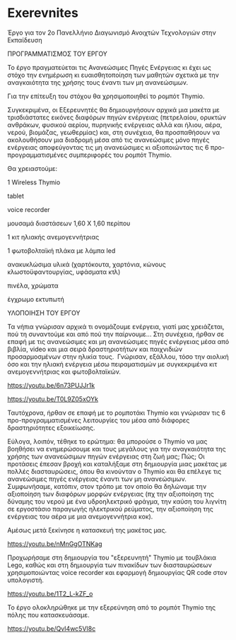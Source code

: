 # Exerevnites
Έργο για τον 2ο Πανελλήνιο Διαγωνισμό Ανοιχτών Τεχνολογιών στην Εκπαίδευση


ΠΡΟΓΡΑΜΜΑΤΙΣΜΟΣ ΤΟΥ ΕΡΓΟΥ

Το έργο πραγματεύεται τις Ανανεώσιμες Πηγές Ενέργειας κι έχει ως στόχο την ενημέρωση κι ευαισθητοποίηση των μαθητών σχετικά με την αναγκαιότητα της χρήσης τους έναντι των μη ανανεώσιμων. 

Για την επίτευξη του στόχου θα χρησιμοποιηθεί το ρομπότ Thymio.

Συγκεκριμένα, οι Εξερευνητές θα δημιουργήσουν αρχικά μια μακέτα με τρισδιάστατες εικόνες διαφόρων πηγών ενέργειας (πετρελαίου, ορυκτών ανθράκων, φυσικού αερίου, πυρηνικής ενέργειας αλλά και ήλιου, αέρα, νερού, βιομάζας, γεωθερμίας) και, στη συνέχεια, θα προσπαθήσουν να ακολουθήσουν μια διαδρομή μέσα από τις ανανεώσιμες μόνο πηγές ενέργειας αποφεύγοντας τις μη ανανεώσιμες κι αξιοποιώντας τις 6 προ-προγραμματισμένες συμπεριφορές του ρομπότ Thymio.

Θα χρειαστούμε:

1 Wireless Thymio

tablet

voice recorder

μουσαμά διαστάσεων 1,60 Χ 1,60 περίπου

1 κιτ ηλιακής ανεμογεννήτριας

1 φωτοβολταϊκή πλάκα με λάμπα led

ανακυκλώσιμα υλικά (χαρτόκουτα, χαρτόνια, κώνους κλωστοϋφαντουργίας, υφάσματα κτλ)

πινέλα, χρώματα

έγχρωμο εκτυπωτή



ΥΛΟΠΟΙΗΣΗ ΤΟΥ ΕΡΓΟΥ

Τα νήπια γνώρισαν αρχικά τι ονομάζουμε ενέργεια, γιατί μας χρειάζεται, πού τη συναντούμε και από πού την παίρνουμε... Στη συνέχεια, ήρθαν σε επαφή με τις ανανεώσιμες και μη ανανεώσιμες πηγές ενέργειας μέσα από βιβλία, video και μια σειρά δραστηριοτήτων και παιχνιδιών προσαρμοσμένων στην ηλικία τους.  Γνώρισαν, εξάλλου, τόσο την αιολική όσο και την ηλιακή ενέργεια μέσω πειραματισμών με συγκεκριμένα κιτ ανεμογεννήτριας και φωτοβολταϊκών.

https://youtu.be/6n73PUJJr1k

https://youtu.be/T0L9Z05xOYk

Ταυτόχρονα, ήρθαν σε επαφή με το ρομποτάκι Thymio και γνώρισαν τις 6 προ-προγραμματισμένες λειτουργίες του μέσα από διάφορες δραστηριότητες εξοικείωσης.

Εύλογα, λοιπόν, τέθηκε το ερώτημα: θα μπορούσε ο Thymio να μας βοηθήσει να ενημερώσουμε και τους μεγάλους για την αναγκαιότητα της χρήσης των ανανεώσιμων πηγών ενέργειας στη ζωή μας; Πώς; Οι προτάσεις έπεσαν βροχή και καταλήξαμε στη δημιουργία μιας μακέτας με πολλές διασταυρώσεις, όπου θα κινούνταν ο Thymio και θα επέλεγε τις ανανεώσιμες πηγές ενέργειας έναντι των μη ανανεώσιμων. Συμφωνήσαμε, κατόπιν, στον τρόπο με τον οποίο θα δηλώναμε την αξιοποίηση των διαφόρων μορφών ενέργειας (πχ την αξιοποίηση της δύναμης του νερού με ένα υδροηλεκτρικό φράγμα, την καύση του λιγνίτη σε εργοστάσιο παραγωγής ηλεκτρικού ρεύματος, την αξιοποίηση της ενέργειας του αέρα με μια ανεμογεννήτρια κοκ).

Αμέσως μετά ξεκίνησε η κατασκευή της μακέτας μας.

https://youtu.be/nMnGgOTNKag

Προχωρήσαμε στη δημιουργία του "εξερευνητή" Thymio με τουβλάκια Lego, καθώς και στη δημιουργία των πινακίδων των διασταυρώσεων χρησιμοποιώντας voice recorder και εφαρμογή δημιουργίας QR code στον υπολογιστή.

https://youtu.be/1T2_L-kZF_o

Το έργο ολοκληρώθηκε με την εξερεύνηση από το ρομπότ Thymio της πόλης που κατασκευάσαμε.

https://youtu.be/QvI4wc5VI8c

